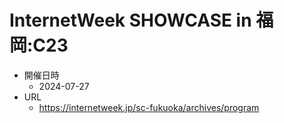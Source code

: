 # InternetWeek SHOWCASE in 福岡:C23

- 開催日時
  - 2024-07-27
- URL
  - https://internetweek.jp/sc-fukuoka/archives/program
